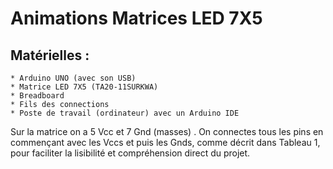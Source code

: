 # Animations Matrices LED 7X5

## Matérielles : 
    * Arduino UNO (avec son USB)
    * Matrice LED 7X5 (TA20-11SURKWA)
    * Breadboard
    * Fils des connections
    * Poste de travail (ordinateur) avec un Arduino IDE

Sur la matrice on a 5 Vcc et 7 Gnd (masses) . On connectes tous les pins en commençant avec les Vccs et puis les Gnds, comme décrit dans Tableau 1, pour faciliter la lisibilité et compréhension direct du projet.